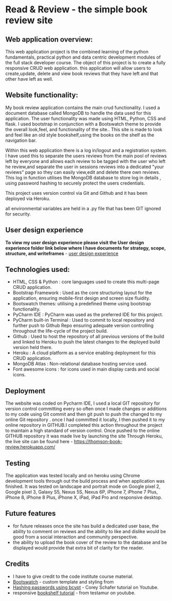 # Read & Review - the simple book review site


## Web application overview:
This web application project is the combined learning of the python fundamentals, practical python and data centric development modules of the full stack developer course.
The object of this project is to create a fully responsive CRUD web application. this application will allow users to create,update, delete and view book reviews that they have left and that other have left as well. 


## Website functionality:
My book review application contains the main crud functionality. I used a document database called MongoDB to handle the data used for this application.
The user functionality was made using HTML, Python, CSS and flask. I used bootstrap in conjunction with a Bootswatch theme to provide the overall look,feel, and functionality of the site..
This site is made to look and feel like an old style bookshelf,using the books on the shelf as the navigation bar. 

Within this web application there is a log in/logout and a registration system. I have used this to separate the users reviews from the main pool of reviews left by everyone and allows each review to be tagged with the user who left he review,and separate the user in sessions reviews into a dedicated "your reviews" page so they can easily view,edit and delete there own reviews. 
This log in function utilises the MongoDB database to store log in details , using password hashing to securely protect the users credentials.

This project uses version control via Git and Github and it has been deployed via Heroku. 

all environmental variables are held in a .py file that has been GIT ignored for security. 



## User design experience
**To view my user design experience please visit the User design experience folder link below where I have documents for strategy, scope, structure, and writeframes** -
[user design experience](https://github.com/cthoms1993/book-review-project/tree/master/User%20design%20experience)

## Technologies used:
* HTML, CSS & Python : core languages used to create this multi-page CRUD application.
* Bootstrap Framework : Used as the core structuring layout for the application, ensuring mobile-first design and screen size fluidity.
* Bootswatch themes: utilising a predefined theme using bootstrap functionality. 
* PyCharm IDE : PyCharm was used as the preferred IDE for this project.
* PyCharm built-in Terminal : Used to commit to local repository and further push to Github Repo ensuring adequate version controlling throughout the life-cycle of the project build.
* Github : Used to host the repository of all previous versions of the build and linked to Heroku to push the latest changes to the deployed build version held there.
* Heroku : A cloud platform as a service enabling deployment for this CRUD application.
* MongoDB Atlas : Non-relational database hosting service used.
* Font awesome icons : for icons used in main display cards and social icons. 

## Deployment
The website was coded on Pycharm IDE,  I used a local GIT repository for version control committing every so often once I made changes or additions to my code using Git commit and then git push to push the changed to my online Git repository . once I had committed it locally, I then pushed it to my online repository in GITHUB.I completed this action throughout the project to maintain a high standard of version control. Once pushed to the online GITHUB repository it was made live by launching the site Through Heroku, the live site can be found here - https://thomson-book-review.herokuapp.com/

## Testing
The application was tested locally and on heroku using Chrome development tools through out the build process and when application was finished.
It was tested on landscape and portrait mode on Google pixel 2, Google pixel 3, Galaxy S5, Nexus 5S, Nexus 6P, iPhone 7, iPhone 7 Plus, iPhone 8, iPhone 8 Plus, iPhone X, iPad, iPad Pro and responsive desktop.

## Future features
* for future releases once the site has build a dedicated user base, the ability to comment on reviews and the ability to like and dislike would be good from a social interaction and community perspective. 
* the ability to upload the book cover of the review to the database and be displayed would provide that extra bit of clarity for the reader. 


## Credits
* I have to give credit to the code institute course material.
* [Bootswatch](https://bootswatch.com/sketchy/) - custom template and styling from
* [Hashing passwords using bcypt](https://www.youtube.com/watch?v=CSHx6eCkmv0) -  Corey Schafer tutorial on Youtube.
* responsive [bookshelf tutorial](https://www.youtube.com/watch?v=toaFKVL39CQ) - from testamur on youtube. 

 
